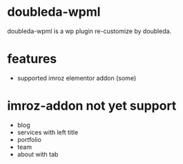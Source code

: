 doubleda-wpml
=
doubleda-wpml is a wp plugin re-customize by doubleda. 

features
=
- supported imroz elementor addon (some)

imroz-addon not yet support
=
- blog
- services with left title
- portfolio
- team
- about with tab
